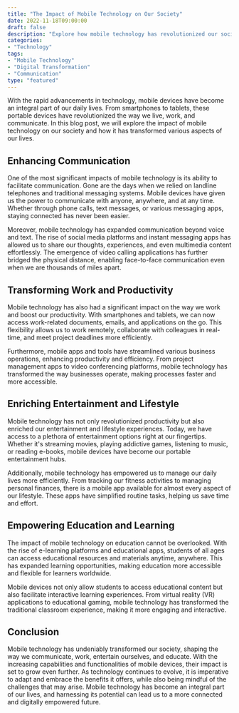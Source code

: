 ```yaml
--- 
title: "The Impact of Mobile Technology on Our Society" 
date: 2022-11-18T09:00:00 
draft: false 
description: "Explore how mobile technology has revolutionized our society and transformed the way we live, work, and communicate." 
categories: 
- "Technology" 
tags: 
- "Mobile Technology" 
- "Digital Transformation" 
- "Communication" 
type: "featured" 
--- 
```


With the rapid advancements in technology, mobile devices have become an integral part of our daily lives. From smartphones to tablets, these portable devices have revolutionized the way we live, work, and communicate. In this blog post, we will explore the impact of mobile technology on our society and how it has transformed various aspects of our lives.

## Enhancing Communication

One of the most significant impacts of mobile technology is its ability to facilitate communication. Gone are the days when we relied on landline telephones and traditional messaging systems. Mobile devices have given us the power to communicate with anyone, anywhere, and at any time. Whether through phone calls, text messages, or various messaging apps, staying connected has never been easier.

Moreover, mobile technology has expanded communication beyond voice and text. The rise of social media platforms and instant messaging apps has allowed us to share our thoughts, experiences, and even multimedia content effortlessly. The emergence of video calling applications has further bridged the physical distance, enabling face-to-face communication even when we are thousands of miles apart.

## Transforming Work and Productivity

Mobile technology has also had a significant impact on the way we work and boost our productivity. With smartphones and tablets, we can now access work-related documents, emails, and applications on the go. This flexibility allows us to work remotely, collaborate with colleagues in real-time, and meet project deadlines more efficiently.

Furthermore, mobile apps and tools have streamlined various business operations, enhancing productivity and efficiency. From project management apps to video conferencing platforms, mobile technology has transformed the way businesses operate, making processes faster and more accessible.

## Enriching Entertainment and Lifestyle

Mobile technology has not only revolutionized productivity but also enriched our entertainment and lifestyle experiences. Today, we have access to a plethora of entertainment options right at our fingertips. Whether it's streaming movies, playing addictive games, listening to music, or reading e-books, mobile devices have become our portable entertainment hubs.

Additionally, mobile technology has empowered us to manage our daily lives more efficiently. From tracking our fitness activities to managing personal finances, there is a mobile app available for almost every aspect of our lifestyle. These apps have simplified routine tasks, helping us save time and effort.

## Empowering Education and Learning

The impact of mobile technology on education cannot be overlooked. With the rise of e-learning platforms and educational apps, students of all ages can access educational resources and materials anytime, anywhere. This has expanded learning opportunities, making education more accessible and flexible for learners worldwide.

Mobile devices not only allow students to access educational content but also facilitate interactive learning experiences. From virtual reality (VR) applications to educational gaming, mobile technology has transformed the traditional classroom experience, making it more engaging and interactive.

## Conclusion

Mobile technology has undeniably transformed our society, shaping the way we communicate, work, entertain ourselves, and educate. With the increasing capabilities and functionalities of mobile devices, their impact is set to grow even further. As technology continues to evolve, it is imperative to adapt and embrace the benefits it offers, while also being mindful of the challenges that may arise. Mobile technology has become an integral part of our lives, and harnessing its potential can lead us to a more connected and digitally empowered future.
